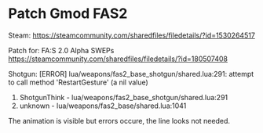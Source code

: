 # Patch Gmod FAS2

Steam: https://steamcommunity.com/sharedfiles/filedetails/?id=1530264517

Patch for: FA:S 2.0 Alpha SWEPs
https://steamcommunity.com/sharedfiles/filedetails/?id=180507408

Shotgun:
[ERROR] lua/weapons/fas2_base_shotgun/shared.lua:291: attempt to call method 'RestartGesture' (a nil value)
  1. ShotgunThink - lua/weapons/fas2_base_shotgun/shared.lua:291
   2. unknown - lua/weapons/fas2_base/shared.lua:1041

The animation is visible but errors occure, the line looks not needed.